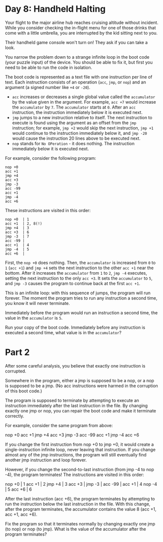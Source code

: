# Day 8: Handheld Halting

Your flight to the major airline hub reaches cruising altitude without incident. While you consider checking the in-flight menu for one of those drinks that come with a little umbrella, you are interrupted by the kid sitting next to you.

Their handheld game console won't turn on! They ask if you can take a look.

You narrow the problem down to a strange infinite loop in the boot code (your puzzle input) of the device. You should be able to fix it, but first you need to be able to run the code in isolation.

The boot code is represented as a text file with one instruction per line of text. Each instruction consists of an operation (`acc`, `jmp`, or `nop`) and an argument (a signed number like `+4` or `-20`).

 - `acc` increases or decreases a single global value called the `accumulator` by the value given in the argument.
 For example, `acc +7` would increase the `accumulator` by `7`. The `accumulator` starts at `0`.
 After an `acc` instruction, the instruction immediately below it is executed next.
 - `jmp` jumps to a new instruction relative to itself.
 The next instruction to execute is found using the argument as an offset from the `jmp` instruction; for example, `jmp +2` would skip the next instruction, `jmp +1` would continue to the instruction immediately below it, and `jmp -20` would cause the instruction 20 lines above to be executed next.
 - `nop` stands for `No OPeration` - it does nothing. The instruction immediately below it is executed next.

For example, consider the following program:

```
nop +0
acc +1
jmp +4
acc +3
jmp -3
acc -99
acc +1
jmp -4
acc +6
```

These instructions are visited in this order:

```
nop +0  | 1
acc +1  | 2, 8(!)
jmp +4  | 3
acc +3  | 6
jmp -3  | 7
acc -99 |
acc +1  | 4
jmp -4  | 5
acc +6  |
```

First, the `nop +0` does nothing. Then, the `accumulator` is increased from `0` to `1` (`acc +1`) and `jmp +4` sets the next instruction to the other `acc +1` near the bottom. After it increases the `accumulator` from `1` to `2`, `jmp -4` executes, setting the next instruction to the only `acc +3`. It sets the `accumulator` to `5`, and `jmp -3` causes the program to continue back at the first `acc +1`.

This is an infinite loop: with this sequence of jumps, the program will run forever. The moment the program tries to run any instruction a second time, you know it will never terminate.

Immediately before the program would run an instruction a second time, the value in the `accumulator` is `5`.

Run your copy of the boot code. Immediately before any instruction is executed a second time, what value is in the `accumulator`?

# Part 2
After some careful analysis, you believe that exactly one instruction is corrupted.

Somewhere in the program, either a jmp is supposed to be a nop, or a nop is supposed to be a jmp. (No acc instructions were harmed in the corruption of this boot code.)

The program is supposed to terminate by attempting to execute an instruction immediately after the last instruction in the file. By changing exactly one jmp or nop, you can repair the boot code and make it terminate correctly.

For example, consider the same program from above:

nop +0
acc +1
jmp +4
acc +3
jmp -3
acc -99
acc +1
jmp -4
acc +6

If you change the first instruction from nop +0 to jmp +0, it would create a single-instruction infinite loop, never leaving that instruction. If you change almost any of the jmp instructions, the program will still eventually find another jmp instruction and loop forever.

However, if you change the second-to-last instruction (from jmp -4 to nop -4), the program terminates! The instructions are visited in this order:

nop +0  | 1
acc +1  | 2
jmp +4  | 3
acc +3  |
jmp -3  |
acc -99 |
acc +1  | 4
nop -4  | 5
acc +6  | 6

After the last instruction (acc +6), the program terminates by attempting to run the instruction below the last instruction in the file. With this change, after the program terminates, the accumulator contains the value 8 (acc +1, acc +1, acc +6).

Fix the program so that it terminates normally by changing exactly one jmp (to nop) or nop (to jmp). What is the value of the accumulator after the program terminates?
